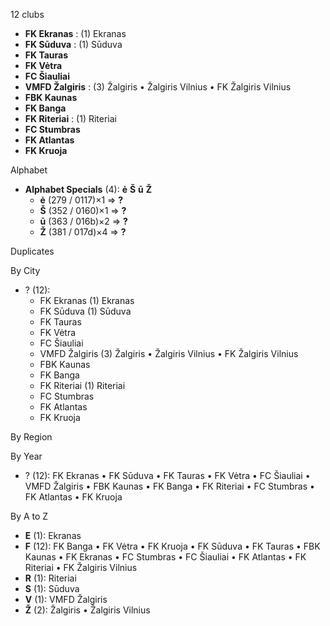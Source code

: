 12 clubs

- **FK Ekranas** : (1) Ekranas
- **FK Sūduva** : (1) Sūduva
- **FK Tauras**
- **FK Vėtra**
- **FC Šiauliai**
- **VMFD Žalgiris** : (3) Žalgiris • Žalgiris Vilnius • FK Žalgiris Vilnius
- **FBK Kaunas**
- **FK Banga**
- **FK Riteriai** : (1) Riteriai
- **FC Stumbras**
- **FK Atlantas**
- **FK Kruoja**




Alphabet

- **Alphabet Specials** (4):  **ė**  **Š**  **ū**  **Ž** 
  - **ė** (279 / 0117)×1 => **?**
  - **Š** (352 / 0160)×1 => **?**
  - **ū** (363 / 016b)×2 => **?**
  - **Ž** (381 / 017d)×4 => **?**




Duplicates





By City

- ? (12): 
  - FK Ekranas  (1) Ekranas
  - FK Sūduva  (1) Sūduva
  - FK Tauras 
  - FK Vėtra 
  - FC Šiauliai 
  - VMFD Žalgiris  (3) Žalgiris • Žalgiris Vilnius • FK Žalgiris Vilnius
  - FBK Kaunas 
  - FK Banga 
  - FK Riteriai  (1) Riteriai
  - FC Stumbras 
  - FK Atlantas 
  - FK Kruoja 




By Region





By Year

- ? (12):   FK Ekranas • FK Sūduva • FK Tauras • FK Vėtra • FC Šiauliai • VMFD Žalgiris • FBK Kaunas • FK Banga • FK Riteriai • FC Stumbras • FK Atlantas • FK Kruoja






By A to Z

- **E** (1): Ekranas
- **F** (12): FK Banga • FK Vėtra • FK Kruoja • FK Sūduva • FK Tauras • FBK Kaunas • FK Ekranas • FC Stumbras • FC Šiauliai • FK Atlantas • FK Riteriai • FK Žalgiris Vilnius
- **R** (1): Riteriai
- **S** (1): Sūduva
- **V** (1): VMFD Žalgiris
- **Ž** (2): Žalgiris • Žalgiris Vilnius




